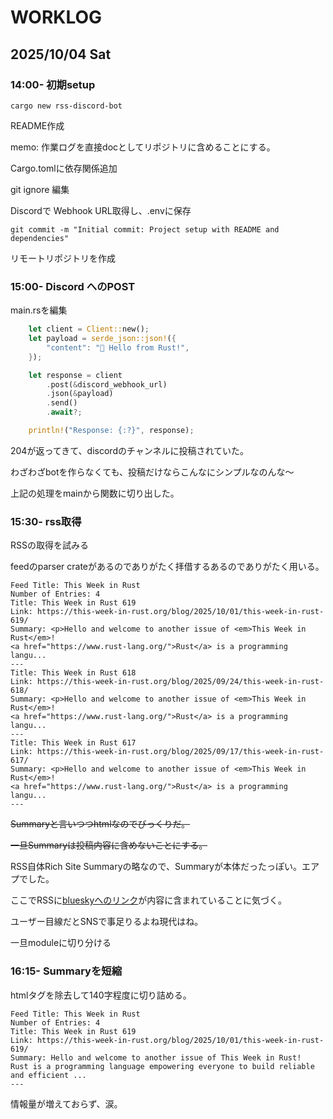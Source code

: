 # WORKLOG

## 2025/10/04 Sat

### 14:00- 初期setup

`cargo new rss-discord-bot`

README作成

memo: 作業ログを直接docとしてリポジトリに含めることにする。

Cargo.tomlに依存関係追加

git ignore 編集

Discordで Webhook URL取得し、.envに保存

`git commit -m "Initial commit: Project setup with README and dependencies"`

リモートリポジトリを作成

### 15:00- Discord へのPOST

main.rsを編集

```rust
    let client = Client::new();
    let payload = serde_json::json!({
        "content": "🦀 Hello from Rust!",
    });

    let response = client
        .post(&discord_webhook_url)
        .json(&payload)
        .send()
        .await?;

    println!("Response: {:?}", response);
```

204が返ってきて、discordのチャンネルに投稿されていた。

わざわざbotを作らなくても、投稿だけならこんなにシンプルなのんな〜

上記の処理をmainから関数に切り出した。

### 15:30- rss取得

RSSの取得を試みる

feedのparser crateがあるのでありがたく拝借するあるのでありがたく用いる。

```
Feed Title: This Week in Rust
Number of Entries: 4
Title: This Week in Rust 619
Link: https://this-week-in-rust.org/blog/2025/10/01/this-week-in-rust-619/
Summary: <p>Hello and welcome to another issue of <em>This Week in Rust</em>!
<a href="https://www.rust-lang.org/">Rust</a> is a programming langu...
---
Title: This Week in Rust 618
Link: https://this-week-in-rust.org/blog/2025/09/24/this-week-in-rust-618/
Summary: <p>Hello and welcome to another issue of <em>This Week in Rust</em>!
<a href="https://www.rust-lang.org/">Rust</a> is a programming langu...
---
Title: This Week in Rust 617
Link: https://this-week-in-rust.org/blog/2025/09/17/this-week-in-rust-617/
Summary: <p>Hello and welcome to another issue of <em>This Week in Rust</em>!
<a href="https://www.rust-lang.org/">Rust</a> is a programming langu...
---
```

<s>Summaryと言いつつhtmlなのでびっくりだ。

一旦Summaryは投稿内容に含めないことにする。</s>

 RSS自体Rich Site Summaryの略なので、Summaryが本体だったっぽい。エアプでした。

ここでRSSに[blueskyへのリンク](https://bsky.app/profile/thisweekinrust.bsky.social)が内容に含まれていることに気づく。

ユーザー目線だとSNSで事足りるよね現代はね。

一旦moduleに切り分ける

### 16:15- Summaryを短縮

htmlタグを除去して140字程度に切り詰める。

```
Feed Title: This Week in Rust
Number of Entries: 4
Title: This Week in Rust 619
Link: https://this-week-in-rust.org/blog/2025/10/01/this-week-in-rust-619/
Summary: Hello and welcome to another issue of This Week in Rust!
Rust is a programming language empowering everyone to build reliable and efficient ...
---
```

情報量が増えておらず、涙。